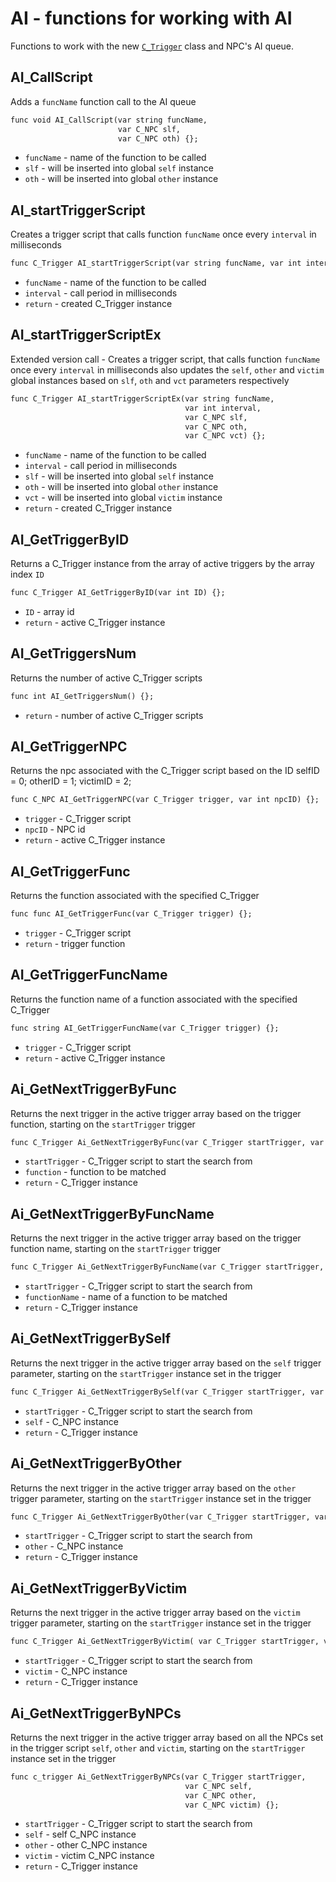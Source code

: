 # AI - functions for working with AI
Functions to work with the new [`C_Trigger`](../c_trigger.md) class and NPC's AI queue.


## AI_CallScript
Adds a `funcName` function call to the AI queue

```dae
func void AI_CallScript(var string funcName,
                        var C_NPC slf,
                        var C_NPC oth) {};
```

- `funcName` - name of the function to be called
- `slf` - will be inserted into global `self` instance
- `oth` - will be inserted into global `other` instance

## AI_startTriggerScript
Creates a trigger script that calls function `funcName` once every `interval` in milliseconds

```dae
func C_Trigger AI_startTriggerScript(var string funcName, var int interval) {};
```

- `funcName` - name of the function to be called
- `interval` - call period in milliseconds
- `return` - created C_Trigger instance

## AI_startTriggerScriptEx
Extended version call - Creates a trigger script, that calls function `funcName` once every `interval` in milliseconds also updates the `self`, `other` and `victim` global instances based on `slf`, `oth` and `vct` parameters respectively

```dae
func C_Trigger AI_startTriggerScriptEx(var string funcName,
                                       var int interval,
                                       var C_NPC slf,
                                       var C_NPC oth,
                                       var C_NPC vct) {};
```

- `funcName` - name of the function to be called
- `interval` - call period in milliseconds
- `slf` - will be inserted into global `self` instance
- `oth` - will be inserted into global `other` instance
- `vct` - will be inserted into global `victim` instance
- `return` - created C_Trigger instance

## AI_GetTriggerByID
Returns a C_Trigger instance from the array of active triggers by the array index `ID`

```dae
func C_Trigger AI_GetTriggerByID(var int ID) {};
```

- `ID` - array id
- `return` - active C_Trigger instance

## AI_GetTriggersNum
Returns the number of active C_Trigger scripts

```dae
func int AI_GetTriggersNum() {};
```

- `return` - number of active C_Trigger scripts

## AI_GetTriggerNPC
Returns the npc associated with the C_Trigger script based on the ID
selfID   = 0;
otherID  = 1;
victimID = 2;

```dae
func C_NPC AI_GetTriggerNPC(var C_Trigger trigger, var int npcID) {};
```

- `trigger` - C_Trigger script
- `npcID` - NPC id
- `return` - active C_Trigger instance

## AI_GetTriggerFunc
Returns the function associated with the specified C_Trigger

```dae
func func AI_GetTriggerFunc(var C_Trigger trigger) {};
```

- `trigger` - C_Trigger script
- `return` - trigger function

## AI_GetTriggerFuncName
Returns the function name of a function associated with the specified C_Trigger

```dae
func string AI_GetTriggerFuncName(var C_Trigger trigger) {};
```

- `trigger` - C_Trigger script
- `return` - active C_Trigger instance

## Ai_GetNextTriggerByFunc
Returns the next trigger in the active trigger array based on the trigger function,
starting on the `startTrigger` trigger

```dae
func C_Trigger Ai_GetNextTriggerByFunc(var C_Trigger startTrigger, var func function) {};
```

- `startTrigger` - C_Trigger script to start the search from
- `function` - function to be matched
- `return` - C_Trigger instance

## Ai_GetNextTriggerByFuncName
Returns the next trigger in the active trigger array based on the trigger function
name, starting on the `startTrigger` trigger

```dae
func C_Trigger Ai_GetNextTriggerByFuncName(var C_Trigger startTrigger, var string functionName) {};
```

- `startTrigger` - C_Trigger script to start the search from
- `functionName` - name of a function to be matched
- `return` - C_Trigger instance

## Ai_GetNextTriggerBySelf
Returns the next trigger in the active trigger array based on the `self` trigger
parameter, starting on the `startTrigger` instance set in the trigger

```dae
func C_Trigger Ai_GetNextTriggerBySelf(var C_Trigger startTrigger, var C_NPC self) {};
```

- `startTrigger` - C_Trigger script to start the search from
- `self` - C_NPC instance
- `return` - C_Trigger instance

## Ai_GetNextTriggerByOther
Returns the next trigger in the active trigger array based on the `other` trigger
parameter, starting on the `startTrigger` instance set in the trigger

```dae
func C_Trigger Ai_GetNextTriggerByOther(var C_Trigger startTrigger, var C_NPC other) {};
```

- `startTrigger` - C_Trigger script to start the search from
- `other` - C_NPC instance
- `return` - C_Trigger instance

## Ai_GetNextTriggerByVictim
Returns the next trigger in the active trigger array based on the `victim` trigger
parameter, starting on the `startTrigger` instance set in the trigger

```dae
func C_Trigger Ai_GetNextTriggerByVictim( var C_Trigger startTrigger, var C_NPC victim ) {};
```

- `startTrigger` - C_Trigger script to start the search from
- `victim` - C_NPC instance
- `return` - C_Trigger instance

## Ai_GetNextTriggerByNPCs
Returns the next trigger in the active trigger array based on all the NPCs
set in the trigger script `self`, `other` and `victim`,
starting on the `startTrigger` instance set in the trigger

```dae
func c_trigger Ai_GetNextTriggerByNPCs(var C_Trigger startTrigger,
                                       var C_NPC self,
                                       var C_NPC other,
                                       var C_NPC victim) {};
```

- `startTrigger` - C_Trigger script to start the search from
- `self` - self C_NPC instance
- `other` - other C_NPC instance
- `victim` - victim C_NPC instance
- `return` - C_Trigger instance

